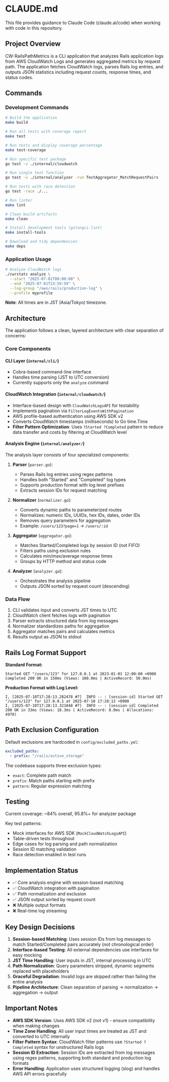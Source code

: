 # CLAUDE.md

This file provides guidance to Claude Code (claude.ai/code) when working with code in this repository.

## Project Overview

CW-RailsPathMetrics is a CLI application that analyzes Rails application logs from AWS CloudWatch Logs and generates aggregated metrics by request path. The application fetches CloudWatch logs, parses Rails log entries, and outputs JSON statistics including request counts, response times, and status codes.

## Commands

### Development Commands
```bash
# Build the application
make build

# Run all tests with coverage report
make test

# Run tests and display coverage percentage
make test-coverage

# Run specific test package
go test -v ./internal/cloudwatch

# Run single test function
go test -v ./internal/analyzer -run TestAggregator_MatchRequestPairs

# Run tests with race detection
go test -race ./...

# Run linter
make lint

# Clean build artifacts
make clean

# Install development tools (golangci-lint)
make install-tools

# Download and tidy dependencies
make deps
```

### Application Usage
```bash
# Analyze CloudWatch logs
./cwrstats analyze \
  --start "2025-07-01T00:00:00" \
  --end "2025-07-01T23:59:59" \
  --log-group "/aws/rails/production-log" \
  --profile myprofile
```

**Note**: All times are in JST (Asia/Tokyo) timezone.

## Architecture

The application follows a clean, layered architecture with clear separation of concerns:

### Core Components

#### CLI Layer (`internal/cli/`)
- Cobra-based command-line interface
- Handles time parsing (JST to UTC conversion)
- Currently supports only the `analyze` command

#### CloudWatch Integration (`internal/cloudwatch/`)
- Interface-based design with `CloudWatchLogsAPI` for testability
- Implements pagination via `FilterLogEventsWithPagination`
- AWS profile-based authentication using AWS SDK v2
- Converts CloudWatch timestamps (milliseconds) to Go time.Time
- **Filter Pattern Optimization**: Uses `?Started ?Completed` pattern to reduce data transfer and costs by filtering at CloudWatch level

#### Analysis Engine (`internal/analyzer/`)
The analysis layer consists of four specialized components:

1. **Parser** (`parser.go`):
   - Parses Rails log entries using regex patterns
   - Handles both "Started" and "Completed" log types
   - Supports production format with log level prefixes
   - Extracts session IDs for request matching

2. **Normalizer** (`normalizer.go`):
   - Converts dynamic paths to parameterized routes
   - Normalizes: numeric IDs, UUIDs, hex IDs, dates, order IDs
   - Removes query parameters for aggregation
   - Example: `/users/123?page=1` → `/users/:id`

3. **Aggregator** (`aggregator.go`):
   - Matches Started/Completed logs by session ID (not FIFO)
   - Filters paths using exclusion rules
   - Calculates min/max/average response times
   - Groups by HTTP method and status code

4. **Analyzer** (`analyzer.go`):
   - Orchestrates the analysis pipeline
   - Outputs JSON sorted by request count (descending)

### Data Flow
1. CLI validates input and converts JST times to UTC
2. CloudWatch client fetches logs with pagination
3. Parser extracts structured data from log messages
4. Normalizer standardizes paths for aggregation
5. Aggregator matches pairs and calculates metrics
6. Results output as JSON to stdout

## Rails Log Format Support

**Standard Format:**
```
Started GET "/users/123" for 127.0.0.1 at 2023-01-01 12:00:00 +0900
Completed 200 OK in 150ms (Views: 100.0ms | ActiveRecord: 50.0ms)
```

**Production Format with Log Level:**
```
I, [2025-07-10T17:28:13.282478 #7]  INFO -- : [session-id] Started GET "/users/123" for 127.0.0.1 at 2025-07-10 17:28:13 +0900
I, [2025-07-10T17:28:13.321048 #7]  INFO -- : [session-id] Completed 200 OK in 33ms (Views: 18.3ms | ActiveRecord: 8.0ms | Allocations: 4970)
```

## Path Exclusion Configuration

Default exclusions are hardcoded in `config/excluded_paths.yml`:
```yaml
excluded_paths:
  - prefix: "/rails/active_storage"
```

The codebase supports three exclusion types:
- `exact`: Complete path match
- `prefix`: Match paths starting with prefix
- `pattern`: Regular expression matching


## Testing

Current coverage: ~84% overall, 95.8%+ for analyzer package

Key test patterns:
- Mock interfaces for AWS SDK (`MockCloudWatchLogsAPI`)
- Table-driven tests throughout
- Edge cases for log parsing and path normalization
- Session ID matching validation
- Race detection enabled in test runs

## Implementation Status

- ✅ Core analysis engine with session-based matching
- ✅ CloudWatch integration with pagination
- ✅ Path normalization and exclusion
- ✅ JSON output sorted by request count
- ❌ Multiple output formats
- ❌ Real-time log streaming

## Key Design Decisions

1. **Session-based Matching**: Uses session IDs from log messages to match Started/Completed pairs accurately (not chronological order)
2. **Interface-based Testing**: All external dependencies use interfaces for easy mocking
3. **JST Time Handling**: User inputs in JST, internal processing in UTC
4. **Path Normalization**: Query parameters stripped, dynamic segments replaced with placeholders
5. **Graceful Degradation**: Invalid logs are skipped rather than failing the entire analysis
6. **Pipeline Architecture**: Clean separation of parsing → normalization → aggregation → output

## Important Notes

- **AWS SDK Version**: Uses AWS SDK v2 (not v1) - ensure compatibility when making changes
- **Time Zone Handling**: All user input times are treated as JST and converted to UTC internally
- **Filter Pattern Syntax**: CloudWatch filter patterns use `?Started ?Completed` syntax for unstructured Rails logs
- **Session ID Extraction**: Session IDs are extracted from log messages using regex patterns, supporting both standard and production log formats
- **Error Handling**: Application uses structured logging (slog) and handles AWS API errors gracefully